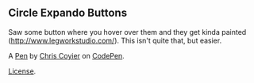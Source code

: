 Circle Expando Buttons
----------------------
Saw some button where you hover over them and they get kinda painted (http://www.legworkstudio.com/). This isn't quite that, but easier.

A [Pen](http://codepen.io/chriscoyier/pen/oqHlh) by [Chris Coyier](http://codepen.io/chriscoyier) on [CodePen](http://codepen.io/).

[License](http://codepen.io/chriscoyier/pen/oqHlh/license).